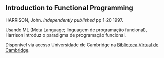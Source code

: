 ## Introduction to Functional Programming

HARRISON, John. _Independently published_ pp 1-20 1997.

Usando ML (Meta Language; linguagem de programação funcional), Harrison introduz o paradigma de programação funcional.

Disponível via acesso Universidade de Cambridge na [Biblioteca Virtual de Cambridge](https://www.cl.cam.ac.uk/teaching/Lectures/funprog-jrh-1996/all.pdf).
